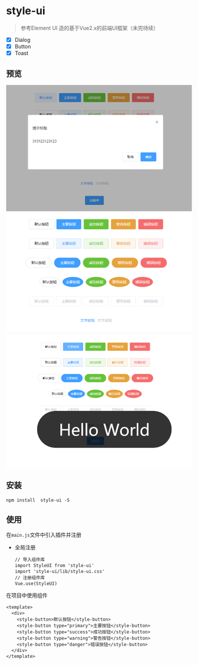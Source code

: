 # style-ui
>  参考Element UI 造的基于Vue2.x的前端UI框架（未完待续）
- [x] Dialog
- [x] Button
- [x] Toast

## 预览
![](./examples/assets/dialog.png)
![](./examples/assets/botton.png)
![](./examples/assets/toast.png)

## 安装
```
npm install  style-ui -S
```

## 使用
在`main.js`文件中引入插件并注册
- 全局注册
  ```
  // 导入组件库
  import StyleUI from 'style-ui'
  import 'style-ui/lib/style-ui.css'
  // 注册组件库
  Vue.use(StyleUI)
  ```

 在项目中使用组件
```
<template>
  <div>
    <style-button>默认按钮</style-button>
    <style-button type="primary">主要按钮</style-button>
    <style-button type="success">成功按钮</style-button>
    <style-button type="warning">警告按钮</style-button>
    <style-button type="danger">错误按钮</style-button>
  </div>
</template>
```
